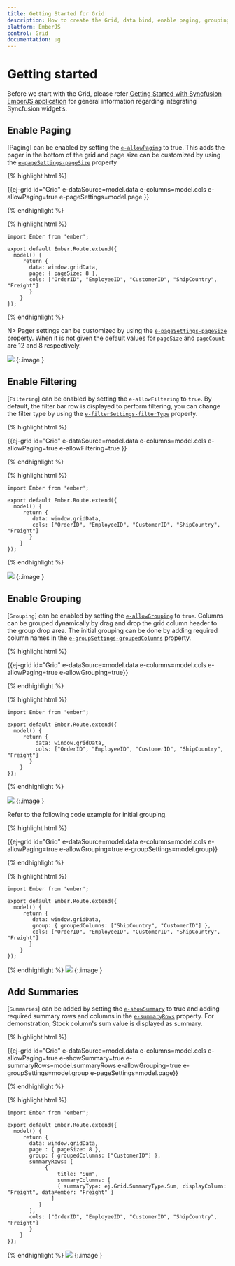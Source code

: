 ```yaml
---
title: Getting Started for Grid
description: How to create the Grid, data bind, enable paging, grouping, filtering and add summaries
platform: EmberJS
control: Grid
documentation: ug
---
```

# Getting started

Before we start with the Grid, please refer [Getting Started with Syncfusion EmberJS application](https://help.syncfusion.com/emberjs/overview/) for general information regarding integrating Syncfusion widget’s.

## Enable Paging

[Paging] can be enabled by setting the [`e-allowPaging`](https://help.syncfusion.com/api/js/ejgrid#members:allowpaging) to true.  This adds the pager in the bottom of the grid and page size can be customized by using the [`e-pageSettings-pageSize`](https://help.syncfusion.com/api/js/ejgrid#members:pagesettings-pagesize) property

{% highlight html %}

{{ej-grid id="Grid" e-dataSource=model.data e-columns=model.cols e-allowPaging=true e-pageSettings=model.page }}

{% endhighlight %}

{% highlight html %}

	import Ember from 'ember';

    export default Ember.Route.extend({
      model() {
         return {
           data: window.gridData,
           page: { pageSize: 8 },
           cols: ["OrderID", "EmployeeID", "CustomerID", "ShipCountry", "Freight"]
           }
        }
    });

{% endhighlight %}

N> Pager settings can be customized by using the [`e-pageSettings-pageSize`](https://help.syncfusion.com/api/js/ejgrid#members:pagesettings-pagesize) property. When it is not given the default values for `pageSize` and `pageCount` are 12 and 8 respectively.


![](Getting-started_images/Getting-started_img3.png)
{:.image }


## Enable Filtering

[`Filtering`] can be enabled by setting the `e-allowFiltering` to `true`. By default, the filter bar row is displayed to perform filtering, you can change the filter type by using the [`e-filterSettings-filterType`](https://help.syncfusion.com/api/js/ejgrid#members:filtersettings) property.

{% highlight html %}

{{ej-grid id="Grid" e-dataSource=model.data e-columns=model.cols e-allowPaging=true e-allowFiltering=true }}

{% endhighlight %}

{% highlight html %}

	import Ember from 'ember';

    export default Ember.Route.extend({
      model() {
         return {
            data: window.gridData,
            cols: ["OrderID", "EmployeeID", "CustomerID", "ShipCountry", "Freight"]
           }
        }
    });

{% endhighlight %}

![](Getting-started_images/Getting-started_img4.png)
{:.image }


## Enable Grouping

[`Grouping`] can be enabled by setting the [`e-allowGrouping`](https://help.syncfusion.com/api/js/ejgrid#members:allowgrouping) to `true`.  Columns can be grouped dynamically by drag and drop the grid column header to the group drop area. The initial grouping can be done by adding required column names in the [`e-groupSettings-groupedColumns`](https://help.syncfusion.com/api/js/ejgrid#members:groupsettings-groupedcolumns) property.

{% highlight html %}

{{ej-grid id="Grid" e-dataSource=model.data e-columns=model.cols e-allowPaging=true e-allowGrouping=true}}

{% endhighlight %}

{% highlight html %}

	import Ember from 'ember';

    export default Ember.Route.extend({
      model() {
         return {
             data: window.gridData,
             cols: ["OrderID", "EmployeeID", "CustomerID", "ShipCountry", "Freight"]
           }
        }
    });

{% endhighlight %}

![](Getting-started_images/Getting-started_img5.png)
{:.image }


Refer to the following code example for initial grouping.

{% highlight html %}

{{ej-grid id="Grid" e-dataSource=model.data e-columns=model.cols e-allowPaging=true e-allowGrouping=true e-groupSettings=model.group}}

{% endhighlight %}

{% highlight html %}

	import Ember from 'ember';

    export default Ember.Route.extend({
      model() {
         return {
            data: window.gridData,
            group: { groupedColumns: ["ShipCountry", "CustomerID"] },
            cols: ["OrderID", "EmployeeID", "CustomerID", "ShipCountry", "Freight"]
           }
        }
    });

{% endhighlight %}
![](Getting-started_images/Getting-started_img6.png)
{:.image }


## Add Summaries

[`Summaries`] can be added by setting the [`e-showSummary`](https://help.syncfusion.com/api/js/ejgrid#members:showsummary) to true and adding required summary rows and columns in the [`e-summaryRows`](https://help.syncfusion.com/api/js/ejgrid#members:summaryrows) property. For demonstration, Stock column's sum value is displayed as summary.

{% highlight html %}

{{ej-grid id="Grid" e-dataSource=model.data e-columns=model.cols e-allowPaging=true e-showSummary=true e-summaryRows=model.summaryRows e-allowGrouping=true e-groupSettings=model.group e-pageSettings=model.page}}

{% endhighlight %}

{% highlight html %}

	import Ember from 'ember';

    export default Ember.Route.extend({
      model() {
         return {
           data: window.gridData,
           page : { pageSize: 8 },
           group: { groupedColumns: ["CustomerID"] },
           summaryRows: [
                {
                  	title: "Sum",
                  	summaryColumns: [
                    { summaryType: ej.Grid.SummaryType.Sum, displayColumn: "Freight", dataMember: "Freight" }
              	  ]
              }
           ],
           cols: ["OrderID", "EmployeeID", "CustomerID", "ShipCountry", "Freight"]
           }
        }
    });

{% endhighlight %}
![](Getting-started_images/Getting-started_img7.png)
{:.image }
